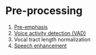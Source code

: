 # Pre-processing

1.  [Pre-emphasis](Pre-emphasis)
2.  [Voice activity detection (VAD)](Voice_activity_detection_VAD_)
3.  Vocal tract length normalization
4.  [Speech enhancement](Speech_enhancement)
